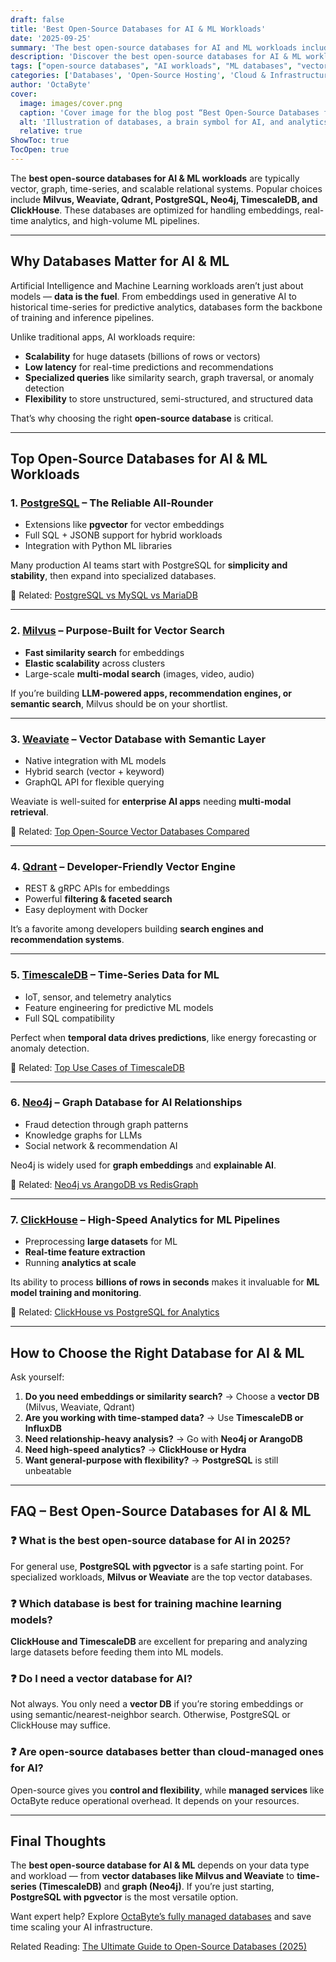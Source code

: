 ```yaml
---
draft: false
title: 'Best Open-Source Databases for AI & ML Workloads'
date: '2025-09-25'
summary: 'The best open-source databases for AI and ML workloads include vector databases (Milvus, Weaviate, Qdrant), time-series databases (TimescaleDB), graph databases (Neo4j), and high-performance analytics engines (ClickHouse), alongside PostgreSQL with pgvector as a reliable all-rounder. Each option serves different use cases like semantic search, predictive analytics, fraud detection, and large-scale model training. The right choice depends on your workload—whether it’s embeddings, temporal data, relationships, or high-speed analytics.'
description: 'Discover the best open-source databases for AI & ML workloads in 2025 — from vector and graph to time-series options — and how to choose the right one.'
tags: ["open-source databases", "AI workloads", "ML databases", "vector databases", "time-series databases", "graph databases"]
categories: ['Databases', 'Open-Source Hosting', 'Cloud & Infrastructure']
author: 'OctaByte'
cover:
  image: images/cover.png
  caption: 'Cover image for the blog post “Best Open-Source Databases for AI & ML Workloads” featuring database and AI icons.'
  alt: 'Illustration of databases, a brain symbol for AI, and analytics icons on a dark blue background with the title “Best Open-Source Databases for AI & ML Workloads.”'
  relative: true
ShowToc: true
TocOpen: true
---
```


The **best open-source databases for AI & ML workloads** are typically vector, graph, time-series, and scalable relational systems. Popular choices include **Milvus, Weaviate, Qdrant, PostgreSQL, Neo4j, TimescaleDB, and ClickHouse**. These databases are optimized for handling embeddings, real-time analytics, and high-volume ML pipelines.

---

## Why Databases Matter for AI & ML

Artificial Intelligence and Machine Learning workloads aren’t just about models — **data is the fuel**. From embeddings used in generative AI to historical time-series for predictive analytics, databases form the backbone of training and inference pipelines.

Unlike traditional apps, AI workloads require:

- **Scalability** for huge datasets (billions of rows or vectors)  
- **Low latency** for real-time predictions and recommendations  
- **Specialized queries** like similarity search, graph traversal, or anomaly detection  
- **Flexibility** to store unstructured, semi-structured, and structured data  

That’s why choosing the right **open-source database** is critical.

---

## Top Open-Source Databases for AI & ML Workloads

### 1. [PostgreSQL](https://octabyte.io/fully-managed-open-source-services/databases/relational-databases/postgresql) – The Reliable All-Rounder

- Extensions like **pgvector** for vector embeddings  
- Full SQL + JSONB support for hybrid workloads  
- Integration with Python ML libraries  

Many production AI teams start with PostgreSQL for **simplicity and stability**, then expand into specialized databases.

🔗 Related: [PostgreSQL vs MySQL vs MariaDB](../postgresql-vs-mysql-vs-mariadb/)

---

### 2. [Milvus](https://octabyte.io/fully-managed-open-source-services/databases/specialized-databases/milvus) – Purpose-Built for Vector Search

- **Fast similarity search** for embeddings  
- **Elastic scalability** across clusters  
- Large-scale **multi-modal search** (images, video, audio)  

If you’re building **LLM-powered apps, recommendation engines, or semantic search**, Milvus should be on your shortlist.

---

### 3. [Weaviate](https://octabyte.io/fully-managed-open-source-services/databases/specialized-databases/weaviate) – Vector Database with Semantic Layer

- Native integration with ML models  
- Hybrid search (vector + keyword)  
- GraphQL API for flexible querying  

Weaviate is well-suited for **enterprise AI apps** needing **multi-modal retrieval**.

🔗 Related: [Top Open-Source Vector Databases Compared](../vector-databases-comparison/)

---

### 4. [Qdrant](https://octabyte.io/fully-managed-open-source-services/databases/specialized-databases/qdrant) – Developer-Friendly Vector Engine

- REST & gRPC APIs for embeddings  
- Powerful **filtering & faceted search**  
- Easy deployment with Docker  

It’s a favorite among developers building **search engines and recommendation systems**.

---

### 5. [TimescaleDB](https://octabyte.io/fully-managed-open-source-services/databases/relational-databases/timescaledb) – Time-Series Data for ML

- IoT, sensor, and telemetry analytics  
- Feature engineering for predictive ML models  
- Full SQL compatibility  

Perfect when **temporal data drives predictions**, like energy forecasting or anomaly detection.

🔗 Related: [Top Use Cases of TimescaleDB](../timescaledb-time-series-use-cases/)

---

### 6. [Neo4j](https://octabyte.io/fully-managed-open-source-services/databases/specialized-databases/neo4j) – Graph Database for AI Relationships

- Fraud detection through graph patterns  
- Knowledge graphs for LLMs  
- Social network & recommendation AI  

Neo4j is widely used for **graph embeddings** and **explainable AI**.

🔗 Related: [Neo4j vs ArangoDB vs RedisGraph](../neo4j-vs-arangodb-vs-redisgraph/)

---

### 7. [ClickHouse](https://octabyte.io/fully-managed-open-source-services/databases/relational-databases/clickhouse) – High-Speed Analytics for ML Pipelines

- Preprocessing **large datasets** for ML  
- **Real-time feature extraction**  
- Running **analytics at scale**  

Its ability to process **billions of rows in seconds** makes it invaluable for **ML model training and monitoring**.

🔗 Related: [ClickHouse vs PostgreSQL for Analytics](../clickhouse-vs-postgresql-analytics/)

---

## How to Choose the Right Database for AI & ML

Ask yourself:

1. **Do you need embeddings or similarity search?** → Choose a **vector DB** (Milvus, Weaviate, Qdrant)  
2. **Are you working with time-stamped data?** → Use **TimescaleDB or InfluxDB**  
3. **Need relationship-heavy analysis?** → Go with **Neo4j or ArangoDB**  
4. **Need high-speed analytics?** → **ClickHouse or Hydra**  
5. **Want general-purpose with flexibility?** → **PostgreSQL** is still unbeatable  

---

## FAQ – Best Open-Source Databases for AI & ML

### ❓ What is the best open-source database for AI in 2025?
For general use, **PostgreSQL with pgvector** is a safe starting point. For specialized workloads, **Milvus or Weaviate** are the top vector databases.

### ❓ Which database is best for training machine learning models?
**ClickHouse and TimescaleDB** are excellent for preparing and analyzing large datasets before feeding them into ML models.

### ❓ Do I need a vector database for AI?
Not always. You only need a **vector DB** if you’re storing embeddings or using semantic/nearest-neighbor search. Otherwise, PostgreSQL or ClickHouse may suffice.

### ❓ Are open-source databases better than cloud-managed ones for AI?
Open-source gives you **control and flexibility**, while **managed services** like OctaByte reduce operational overhead. It depends on your resources.

---

## Final Thoughts

The **best open-source database for AI & ML** depends on your data type and workload — from **vector databases like Milvus and Weaviate** to **time-series (TimescaleDB)** and **graph (Neo4j)**. If you’re just starting, **PostgreSQL with pgvector** is the most versatile option.

Want expert help? Explore [OctaByte’s fully managed databases](https://octabyte.io/fully-managed-open-source-services/) and save time scaling your AI infrastructure.

Related Reading: [The Ultimate Guide to Open-Source Databases (2025)](/topics/open-source-databases/ultimate-guide-2025/)
